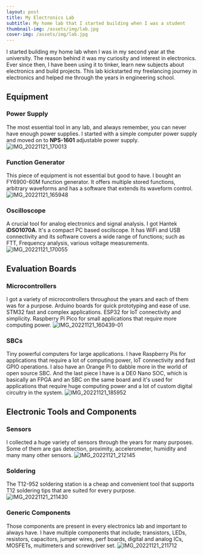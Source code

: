 ```yaml
---
layout: post
title: My Electronics Lab
subtitle: My home lab that I started building when I was a student
thumbnail-img: /assets/img/lab.jpg
cover-img: /assets/img/lab.jpg
---
```

I started building my home lab when I was in my second year at the university. The reason behind it was my curiosity and interest in electronics. Ever since then, I have been using it to tinker, learn new subjects about electronics and build projects. This lab kickstarted my freelancing journey in electronics and helped me through the years in engineering school.

## Equipment
### Power Supply
The most essential tool in any lab, and always remember, you can never have enough power supplies. I started with a simple computer power supply and moved on to **NPS-1601** adjustable power supply.
![IMG_20221121_170013](https://user-images.githubusercontent.com/52468587/203145109-c8b76a31-147c-4f62-b532-46e69a8db2ca.jpg)

### Function Generator
This piece of equipment is not essential but good to have. I bought an FY6900-60M function generator. It offers multiple stored functions, arbitrary waveforms and has a software that extends its waveform control.
![IMG_20221121_165948](https://user-images.githubusercontent.com/52468587/203145177-2504dab8-ce61-4f70-af56-c21d3dfef766.jpg)

### Oscilloscope 
A crucial tool for analog electronics and signal analysis. I got Hantek **iDSO1070A**. It's a compact PC based oscilscope. It has WiFi and USB connectivity and its software covers a wide range of functions; such as FTT, Frequency analysis, various voltage measurements.
![IMG_20221121_170055](https://user-images.githubusercontent.com/52468587/203145239-985be388-c3c5-4be7-b207-141933849999.jpg)

## Evaluation Boards
### Microcontrollers
I got a variety of microcontrollers throughout the years and each of them was for a purpose. Arduino boards for quick prototyping and ease of use. STM32 fast and complex applications. ESP32 for IoT connectivity and simplicity. Raspberry Pi Pico for small applications that require more computing power.
![IMG_20221121_160439-01](https://user-images.githubusercontent.com/52468587/203145303-055e06cb-bad4-4165-a8df-948ded7ce000.jpeg)

### SBCs 
Tiny powerful computers for large applications. I have Raspberry Pis for applications that require a lot of computing power, IoT connectivity and fast GPIO operations. I also have an Orange Pi to dabble more in the world of open source SBC. And the last piece I have is a DE0 Nano SOC, which is basically an FPGA and an SBC on the same board and it's used for applications that require huge computing power and a lot of custom digital circuitry in the system.
![IMG_20221121_185952](https://user-images.githubusercontent.com/52468587/203145339-17520662-ec14-4b39-8d67-3be61b2c2163.jpg)

## Electronic Tools and Components
### Sensors
I collected a huge variety of sensors through the years for many purposes. Some of them are gas detection, proximity, accelerometer, humidity and many many other sensors.
![IMG_20221121_212145](https://user-images.githubusercontent.com/52468587/203145380-fddaf42a-592e-4667-9622-c778dd9918a1.jpg)

### Soldering
The T12-952 soldering station is a cheap and convenient tool that supports T12 soldering tips that are suited for every purpose.
![IMG_20221121_211430](https://user-images.githubusercontent.com/52468587/203145428-ff5fff0f-5477-4a4e-b5fd-246eb5a950e0.jpg)

### Generic Components
Those components are present in every electronics lab and important to always have. I have multiple components that include; transistors, LEDs, resistors, capacitors, jumper wires, perf boards, digital and analog ICs, MOSFETs, multimeters and screwdriver set.
![IMG_20221121_211712](https://user-images.githubusercontent.com/52468587/203145459-3d139504-2059-4bc2-9e54-098b73249bf1.jpg)
